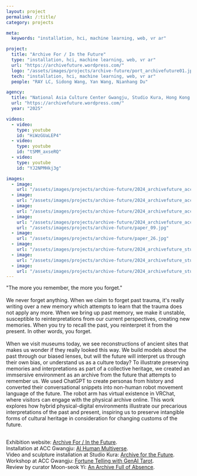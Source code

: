```yaml
---
layout: project
permalink: /:title/
category: projects

meta:
  keywords: "installation, hci, machine learning, web, vr ar"

project:
  title: "Archive For / In the Future"
  type: "installation, hci, machine learning, web, vr ar"
  url: "https://archivefuture.wordpress.com/"
  logo: "/assets/images/projects/archive-future/port_archivefuture01.jpg"
  tech: "installation, hci, machine learning, web, vr ar"
  people: "RAY LC, Sidong Wang, Yan Wang, Nianhang Du"

agency:
  title: "National Asia Culture Center Gwangju, Studio Kura, Hong Kong Arts Development Council, ISEA"
  url: "https://archivefuture.wordpress.com/"
  year: "2025"

videos:
  - video:
    type: youtube
    id: "HiWzGUaLEP4"
  - video:
    type: youtube
    id: "tSMM_axseRQ"
  - video:
    type: youtube
    id: "YJ2NPMHkj3g"

images:
  - image:
    url: "/assets/images/projects/archive-future/2024_archivefuture_acc-30.jpg"
  - image:
    url: "/assets/images/projects/archive-future/2024_archivefuture_acc-02.jpg"
  - image:
    url: "/assets/images/projects/archive-future/2024_archivefuture_acc-52.jpg"
  - image:
    url: "/assets/images/projects/archive-future/2024_archivefuture_acc-60.jpg"
    url: "/assets/images/projects/archive-future/paper_09.jpg"
  - image:
    url: "/assets/images/projects/archive-future/paper_26.jpg"
  - image:
    url: "/assets/images/projects/archive-future/2024_archivefuture_studiokura-30.jpg"
  - image:
    url: "/assets/images/projects/archive-future/2024_archivefuture_studiokura-44.jpg"
  - image:
    url: "/assets/images/projects/archive-future/2024_archivefuture_studiokura-33.jpg"
---
```

<p>
"The more you remember, the more you forget."<br><br>
We never forget anything. When we claim to forget past trauma, it's really writing over a new memory which attempts to learn that the trauma does not apply any more. When we bring up past memory, we make it unstable, susceptible to reinterpretations from our current perspectives, creating new memories. When you try to recall the past, you reinterpret it from the present. In other words, you forget.<br><br>
When we visit museums today, we see reconstructions of ancient sites that makes us wonder if they really looked this way. We build models about the past through our biased lenses, but will the future will interpret us through their own bias, or understand us as a culture today? To illustrate preserving memories and interpretations as part of a collective heritage, we created an immsersive environment as an archive from the future that attempts to remember us. We used ChatGPT to create personas from history and converted their conversational snippets into non-human robot movement language of the future. The robot arm has virtual existence in VRChat, where visitors can engage with the physical archive online. This work explores how hybrid physical-digital environments illustrate our precarious interpretations of the past and present, inspiring us to preserve intangible forms of cultural heritage in consideration for changing customs of the future.<br><br>

Exhibition website: <a href="https://archivefuture.wordpress.com/"><u>Archive For / In the Future</u></a>.<br>
Installation at ACC Gwangju: <a href="https://www.acc.go.kr/main/event.do?PID=0302&action=Read&bnkey=EM_0000007929"><u>AI Human Multiverse</u></a>.<br>
Video and sculpture installation at Studio Kura: <a href="https://youtu.be/E5QK3B7mHXc"><u>Archive for the Future</u></a>.<br>
Workshop at ACC Gwangju: <a href="https://www.acc.go.kr/main/event.do?PID=0302&action=Read&bnkey=EM_0000007943"><u>Fortune Telling with GenAI Tarot</u></a>.<br>
Review by curator Moon-seok Yi: <a href="https://archivefuture.wordpress.com/review-eng/"><u>An Archive Full of Absence</u></a>.</p>
